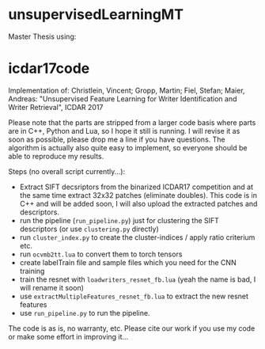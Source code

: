 # unsupervisedLearningMT

Master Thesis using:

# icdar17code
Implementation of: 
Christlein, Vincent; Gropp, Martin; Fiel, Stefan; Maier, Andreas: "Unsupervised Feature Learning for Writer Identification and Writer Retrieval", ICDAR 2017

Please note that the parts are stripped from a larger code basis where parts are in C++, Python and Lua, so I hope it still is running. 
I will revise it as soon as possible, please drop me a line if you have questions.
The algorithm is actually also quite easy to implement, so everyone should be able to reproduce my results. 

Steps (no overall script currently...): 
- Extract SIFT decsriptors from the binarized ICDAR17 competition and at the same time extract 32x32 patches (eliminate doubles). 
	This code is in C++ and will be added soon, I will also upload the extracted patches and descriptors. 
- run the pipeline (`run_pipeline.py`) just for clustering the SIFT descriptors (or use `clustering.py` directly) 
- run `cluster_index.py` to create the cluster-indices / apply ratio criterium etc.
- run `ocvmb2tt.lua` to convert them to torch tensors
- create labelTrain file and sample files which you need for the CNN training
- train the resnet with `loadwriters_resnet_fb.lua` (yeah the name is bad, I will rename it soon)
- use `extractMultipleFeatures_resnet_fb.lua` to extract the new resnet features 
- use `run_pipeline.py` to run the pipeline. 

The code is as is, no warranty, etc. Please cite our work if you use my code or make some effort in improving it...
